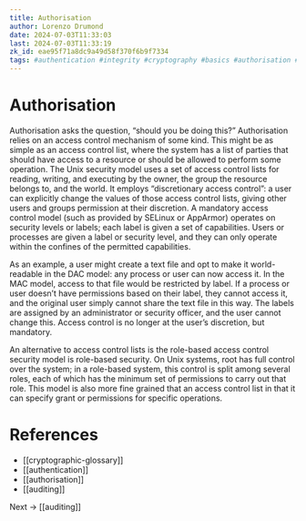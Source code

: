 ```yaml
---
title: Authorisation
author: Lorenzo Drumond
date: 2024-07-03T11:33:03
last: 2024-07-03T11:33:19
zk_id: eae95f71a8dc9a49d58f370f6b9f7334
tags: #authentication #integrity #cryptography #basics #authorisation #authenticity #auditing #confidentiality
---
```



# Authorisation

Authorisation asks the question, “should you be doing this?” Authorisation relies on an access control mechanism of some kind. This might be as simple as an access control list, where the system has a list of parties that should have access to a resource or should be allowed to perform some operation. The Unix security model uses a set of access control lists for reading, writing, and executing by the owner, the group the resource belongs to, and the world. It employs “discretionary access control”: a user can explicitly change the values of those access control lists, giving other users and groups permission at their discretion. A mandatory access control model (such as provided by SELinux or AppArmor) operates on security levels or labels; each label is given a set of capabilities. Users or processes are given a label or security level, and they can only operate within the confines of the permitted capabilities.

As an example, a user might create a text file and opt to make it world-readable in the DAC model: any process or user can now access it. In the MAC model, access to that file would be restricted by label. If a process or user doesn’t have permissions based on their label, they cannot access it, and the original user simply cannot share the text file in this way. The labels are assigned by an administrator or security officer, and the user cannot change this. Access control is no longer at the user’s discretion, but mandatory.

An alternative to access control lists is the role-based access control security model is role-based security. On Unix systems, root has full control over the system; in a role-based system, this control is split among several roles, each of which has the minimum set of permissions to carry out that role. This model is also more fine grained that an access control list in that it can specify grant or permissions for specific operations.

# References
- [[cryptographic-glossary]]
- [[authentication]]
- [[authorisation]]
- [[auditing]]

Next -> [[auditing]]
